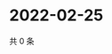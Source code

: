 # 2022-02-25

共 0 条

<!-- BEGIN WEIBO -->
<!-- 最后更新时间 Fri Feb 25 2022 19:09:56 GMT+0800 (China Standard Time) -->

<!-- END WEIBO -->
